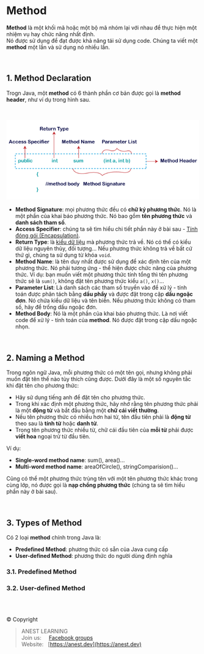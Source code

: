 # Method

**Method** là một khối mã hoặc một bộ mã nhóm lại với nhau để thực hiện một nhiệm vụ hay chức năng nhất định.  
Nó được sử dụng để đạt được khả năng tái sử dụng code. Chúng ta viết một **method** một lần và sử dụng nó nhiều lần.

<br />

## 1. Method Declaration

Trogn Java, một **method** có 6 thành phần cơ bản được gọi là **method header**, như ví dụ trong hình sau.

<br />

<p align="center">
  <img src="https://github.com/AnestAcademy/Course-Java-OOP/blob/master/images/method-in-java.png">
</p>

- **Method Signature**: mọi phương thức đều có **chữ ký phương thức**. Nó là một phần của khai báo phương thức. Nó bao gồm **tên phương thức** và **danh sách tham số**.
- **Access Specifier**: chúng ta sẽ tìm hiểu chi tiết phần này ở bài sau - [Tính đóng gói (Encapsulation)](https://github.com/AnestAcademy/Course-Java-OOP/blob/master/10.%20Encapsulation.md).
- **Return Type**: là [kiểu dữ liệu](https://github.com/AnestAcademy/Course-Java-OOP/blob/master/03.%20Data%20types.md) mà phương thức trả về. Nó có thể có kiểu dữ liệu nguyên thủy, đối tượng... Nếu phương thức không trả về bất cứ thứ gì, chúng ta sử dụng từ khóa `void`.
- **Method Name**: là tên duy nhất được sử dụng để xác định tên của một phương thức. Nó phải tương ứng - thể hiện được chức năng của phương thức. Ví dụ: bạn muốn viết một phương thức tính tổng thì tên phương thức sẽ là `sum()`, không đặt tên phương thức kiểu `a()`, `x()`...
- **Parameter List**: Là danh sách các tham số truyền vào để xử lý - tính toán được phân tách bằng **dấu phẩy** và được đặt trong cặp **dấu ngoặc đơn**. Nó chứa kiểu dữ liệu và tên biến. Nếu phương thức không có tham số, hãy để trống dấu ngoặc đơn.
- **Method Body**: Nó là một phần của khai báo phương thức. Là nơi viết code để xử lý - tính toán của **method**. Nó được đặt trong cặp dấu ngoặc nhọn.

<br />

## 2. Naming a Method

Trong ngôn ngữ Java, mỗi phương thức có một tên gọi, nhưng không phải muốn đặt tên thế nào tùy thích cũng được. Dưới đây là một số nguyên tắc khi đặt tên cho phương thức:

- Hãy sử dụng tiếng anh để đặt tên cho phương thức.
- Trong khi xác định một phương thức, hãy nhớ rằng tên phương thức phải là một **động từ** và bắt đầu bằng một **chữ cái viết thường**.  
- Nếu tên phương thức có nhiều hơn hai từ, tên đầu tiên phải là **động từ** theo sau là **tính từ** hoặc **danh từ**.  
- Trong tên phương thức nhiều từ, chữ cái đầu tiên của **mỗi từ** phải được **viết hoa** ngoại trừ từ đầu tiên. 

Ví dụ:
- **Single-word method name**: sum(), area()...
- **Multi-word method name**: areaOfCircle(), stringComparision()...

Cũng có thể một phương thức trùng tên với một tên phương thức khác trong cùng lớp, nó được gọi là **nạp chồng phương thức** (chúng ta sẽ tìm hiểu phần này ở bài sau).

<br />

## 3. Types of Method

Có 2 loại **method** chính trong Java là:

- **Predefined Method**: phương thức có sẵn của Java cung cấp
- **User-defined Method**: phương thức do người dùng định nghĩa

### 3.1. Predefined Method

### 3.2. User-defined Method

<br />

##  

© Copyright
> ANEST LEARNING  
> Join us: &nbsp;&nbsp;&nbsp; [Facebook groups](https://www.facebook.com/groups/anest.learning/)  
> Website: &nbsp; [https://anest.dev](https://anest.dev)  
